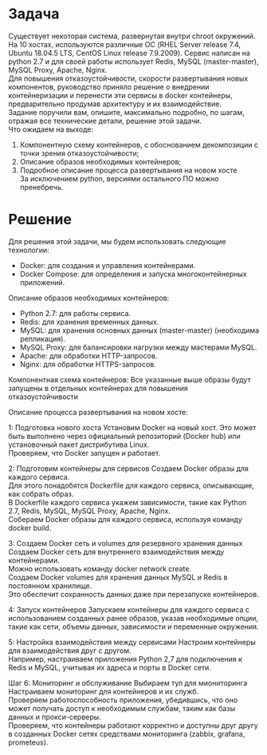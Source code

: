 # Задача
Существует некоторая система, развернутая внутри chroot окружений. На 10 хостах, используются
различные ОС (RHEL Server release 7.4, Ubuntu 18.04.5 LTS, CentOS Linux release 7.9.2009). Сервис
написан на python 2.7 и для своей работы использует Redis, MySQL (master-master), MySQL Proxy,
Apache, Nginx.\
Для повышения отказоустойчивости, скорости развертывания новых компонентов, руководство
приняло решение о внедрении контейнеризации и перенести эти сервисы в docker контейнеры,
предварительно продумав архитектуру и их взаимодействие.\
Задание поручили вам, опишите, максимально подробно, по шагам, отражая все технические
детали, решение этой задачи.\
Что ожидаем на выходе:
1. Компонентную схему контейнеров, с обоснованием декомпозиции с точки зрения
отказоустойчивости;
2. Описание образов необходимых контейнеров;
3. Подробное описание процесса развертывания на новом хосте\
За исключением python, версиями остального ПО можно пренебречь.


# Решение
Для решения этой задачи, мы будем использовать следующие технологии:

- Docker: для создания и управления контейнерами.
- Docker Compose: для определения и запуска многоконтейнерных приложений.

Описание образов необходимых контейнеров:
- Python 2.7: для работы сервиса.
- Redis: для хранения временных данных.
- MySQL: для хранения основных данных (master-master) (необходима репликация).
- MySQL Proxy: для балансировки нагрузки между мастерами MySQL.
- Apache: для обработки HTTP-запросов.
- Nginx: для обработки HTTPS-запросов.

Компонентная схема контейнеров:
Все указанные выше образы будут запущены в отдельных контейнерах для повышения отказоустойчивости



Описание процесса развертывания на новом хосте:

1: Подготовка нового хоста
Установим Docker на новый хост. 
Это может быть выполнено через официальный репозиторий (Docker hub) или установочный пакет дистрибутива Linux.\
Проверяем, что Docker запущен и работает.

2: Подготовим контейнеры для сервисов
Создаем Docker образы для каждого сервиса.\
Для этого понадобятся Dockerfile для каждого сервиса, описывающие, как собрать образ.\
В Dockerfile каждого сервиса укажем зависимости, такие как Python 2.7, Redis, MySQL, MySQL Proxy, Apache, Nginx.\
Собераем Docker образы для каждого сервиса, используя команду docker build.

3: Создаем Docker сеть и volumes для резервного хранения данных
Создаем Docker сеть для внутреннего взаимодействия между контейнерами.\
Можно использовать команду docker network create.\
Создаем Docker volumes для хранения данных MySQL и Redis в постоянном хранилище.\
Это обеспечит сохранность данных даже при перезапуске контейнеров.

4: Запуск контейнеров
Запускаем контейнеры для каждого сервиса с использованием созданных ранее образов, указав необходимые опции,\
такие как сети, объемы данных, зависимости и переменные окружения.

5: Настройка взаимодействия между сервисами
Настроим контейнеры для взаимодействия друг с другом.\
Например, настраиваем приложения Python 2,7 для подключения к Redis и MySQL, учитывая их адреса и порты в Docker сети.

Шаг 6: Мониторинг и обслуживание
Выбираем тул для миониторинга\
Настраиваем мониторинг для контейнеров и их служб.\
Проверяем работоспособность приложения, убедившись, что оно может получать доступ к необходимым службам, таким как базы данных и прокси-серверы.\
Проверяем, что контейнеры работают корректно и доступны друг другу в созданных Docker сетях средствами мониторинга (zabbix, grafana, prometeus).
